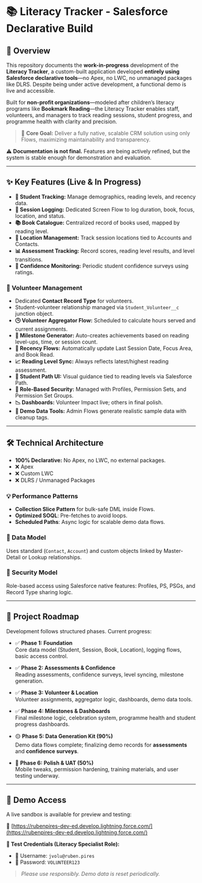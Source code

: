 # 📚 Literacy Tracker - Salesforce Declarative Build

## 🚧 Overview

This repository documents the **work-in-progress** development of the **Literacy Tracker**, a custom-built application developed **entirely using Salesforce declarative tools**—no Apex, no LWC, no unmanaged packages like DLRS. Despite being under active development, a functional demo is live and accessible.

Built for **non-profit organizations**—modeled after children’s literacy programs like **Bookmark Reading**—the Literacy Tracker enables staff, volunteers, and managers to track reading sessions, student progress, and programme health with clarity and precision.

> 🎯 **Core Goal:** Deliver a fully native, scalable CRM solution using only Flows, maximizing maintainability and transparency.

⚠️ **Documentation is not final.** Features are being actively refined, but the system is stable enough for demonstration and evaluation.

---

## ✨ Key Features (Live & In Progress)

- **👦 Student Tracking:** Manage demographics, reading levels, and recency data.
- **📖 Session Logging:** Dedicated Screen Flow to log duration, book, focus, location, and status.
- **📚 Book Catalogue:** Centralized record of books used, mapped by reading level.
- **📍 Location Management:** Track session locations tied to Accounts and Contacts.
- **📊 Assessment Tracking:** Record scores, reading level results, and level transitions.
- **💬 Confidence Monitoring:** Periodic student confidence surveys using ratings.

### 🤝 Volunteer Management

- Dedicated **Contact Record Type** for volunteers.
- Student-volunteer relationship managed via `Student_Volunteer__c` junction object.
- **🕒 Volunteer Aggregator Flow:** Scheduled to calculate hours served and current assignments.
- **🏅 Milestone Generator:** Auto-creates achievements based on reading level-ups, time, or session count.
- **🔁 Recency Flows:** Automatically update Last Session Date, Focus Area, and Book Read.
- **📈 Reading Level Sync:** Always reflects latest/highest reading assessment.
- **🚦 Student Path UI:** Visual guidance tied to reading levels via Salesforce Path.
- **🔐 Role-Based Security:** Managed with Profiles, Permission Sets, and Permission Set Groups.
- **📉 Dashboards:** Volunteer Impact live; others in final polish.
- **🧪 Demo Data Tools:** Admin Flows generate realistic sample data with cleanup tags.

---

## 🛠️ Technical Architecture

- **100% Declarative:** No Apex, no LWC, no external packages.
- ❌ Apex  
- ❌ Custom LWC  
- ❌ DLRS / Unmanaged Packages

### 💡 Performance Patterns

- **Collection Slice Pattern** for bulk-safe DML inside Flows.
- **Optimized SOQL**: Pre-fetches to avoid loops.
- **Scheduled Paths**: Async logic for scalable demo data flows.

### 🧱 Data Model

Uses standard (`Contact`, `Account`) and custom objects linked by Master-Detail or Lookup relationships.

### 🔐 Security Model

Role-based access using Salesforce native features: Profiles, PS, PSGs, and Record Type sharing logic.

---

## 🚦 Project Roadmap

Development follows structured phases. Current progress:

- ✅ **Phase 1: Foundation**  
  Core data model (Student, Session, Book, Location), logging flows, basic access control.

- ✅ **Phase 2: Assessments & Confidence**  
  Reading assessments, confidence surveys, level syncing, milestone generation.

- ✅ **Phase 3: Volunteer & Location**  
  Volunteer assignments, aggregator logic, dashboards, demo data tools.

- ✅ **Phase 4: Milestones & Dashboards**  
  Final milestone logic, celebration system, programme health and student progress dashboards.

- 🟡 **Phase 5: Data Generation Kit (90%)**  
  Demo data flows complete; finalizing demo records for **assessments** and **confidence surveys**.

- 🔵 **Phase 6: Polish & UAT (50%)**  
  Mobile tweaks, permission hardening, training materials, and user testing underway.

---

## 🚀 Demo Access

A live sandbox is available for preview and testing:

🔗 [https://rubenpires-dev-ed.develop.lightning.force.com/](https://rubenpires-dev-ed.develop.lightning.force.com/)

**🧪 Test Credentials (Literacy Specialist Role):**  
- 👤 Username: `jvolu@ruben.pires`  
- 🔑 Password: `VOLUNTEER123`  

> *Please use responsibly. Demo data is reset periodically.*
